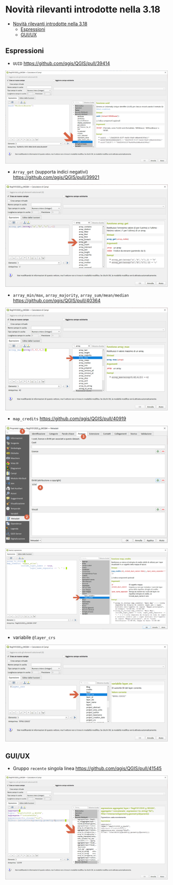# Novità rilevanti introdotte nella 3.18

<!-- TOC -->

- [Novità rilevanti introdotte nella 3.18](#novità-rilevanti-introdotte-nella-318)
  - [Espressioni](#espressioni)
  - [GUI/UX](#guiux)

<!-- /TOC -->

## Espressioni

- `UUID` https://github.com/qgis/QGIS/pull/39414

![](../img/novita_318/img_02.png)

- `Array_get` (supporta indici negativi) https://github.com/qgis/QGIS/pull/39921

![](../img/novita_318/img_03.png)

- `array_min/max`, `array_majority`, `array_sum/mean/median` https://github.com/qgis/QGIS/pull/40364

![](../img/novita_318/img_04.png)

- `map_credits` https://github.com/qgis/QGIS/pull/40919

![](../img/novita_318/img_05.png)

![](../img/novita_318/img_051.png)

- variabile `@layer_crs`

![](../img/novita_318/img_06.png)

## GUI/UX
- Gruppo `recente` singola linea https://github.com/qgis/QGIS/pull/41545

![](../img/novita_318/img_01.png)
